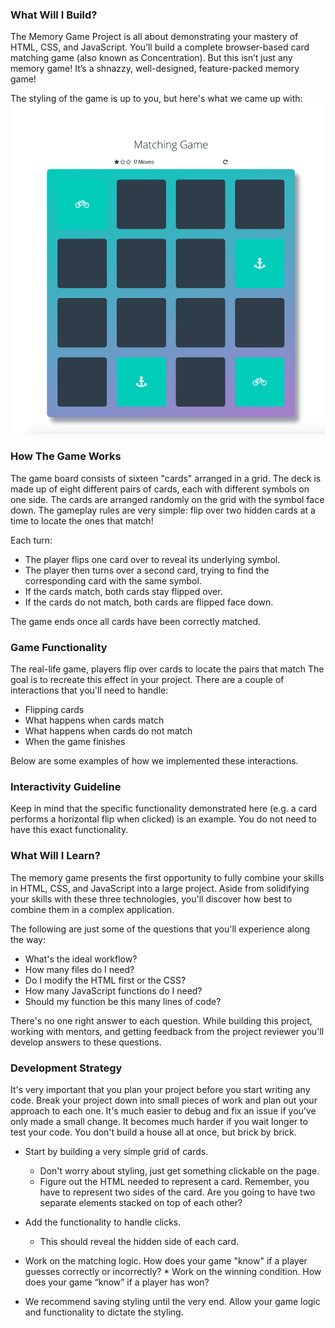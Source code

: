 ### What Will I Build?
The Memory Game Project is all about demonstrating your mastery of HTML, CSS, and JavaScript. You’ll build a complete browser-based card matching game (also known as Concentration). But this isn’t just any memory game! It’s a shnazzy, well-designed, feature-packed memory game!

The styling of the game is up to you, but here's what we came up with:
![alt text](matchGame.png "Matching Game")

### How The Game Works
The game board consists of sixteen "cards" arranged in a grid. The deck is made up of eight different pairs of cards, each with different symbols on one side. The cards are arranged randomly on the grid with the symbol face down. The gameplay rules are very simple: flip over two hidden cards at a time to locate the ones that match!

Each turn:

  * The player flips one card over to reveal its underlying symbol.
  * The player then turns over a second card, trying to find the corresponding card with the same symbol.
  * If the cards match, both cards stay flipped over.
  * If the cards do not match, both cards are flipped face down.

The game ends once all cards have been correctly matched.

### Game Functionality
The real-life game, players flip over cards to locate the pairs that match The goal is to recreate this effect in your project. There are a couple of interactions that you'll need to handle:

  * Flipping cards
  * What happens when cards match
  * What happens when cards do not match
  * When the game finishes
  
Below are some examples of how we implemented these interactions.

### Interactivity Guideline
Keep in mind that the specific functionality demonstrated here (e.g. a card performs a horizontal flip when clicked) is an example. You do not need to have this exact functionality.

### What Will I Learn?
The memory game presents the first opportunity to fully combine your skills in HTML, CSS, and JavaScript into a large project. Aside from solidifying your skills with these three technologies, you'll discover how best to combine them in a complex application.

The following are just some of the questions that you'll experience along the way:

  * What's the ideal workflow?
  * How many files do I need?
  * Do I modify the HTML first or the CSS?
  * How many JavaScript functions do I need?
  * Should my function be this many lines of code?

There's no one right answer to each question. While building this project, working with mentors, and getting feedback from the project reviewer you'll develop answers to these questions.

### Development Strategy
It's very important that you plan your project before you start writing any code. Break your project down into small pieces of work and plan out your approach to each one. It's much easier to debug and fix an issue if you've only made a small change. It becomes much harder if you wait longer to test your code. You don't build a house all at once, but brick by brick.

  * Start by building a very simple grid of cards.
    * Don't worry about styling, just get something clickable on the page.
    * Figure out the HTML needed to represent a card. Remember, you have to represent two sides of the card. Are you going to have two separate elements stacked on top of each other?

  * Add the functionality to handle clicks.
    * This should reveal the hidden side of each card.
 * Work on the matching logic. How does your game "know" if a player guesses correctly or incorrectly?  * Work on the winning condition. How does your game “know” if a player has won?
 * We recommend saving styling until the very end. Allow your game logic and functionality to dictate the styling.
 